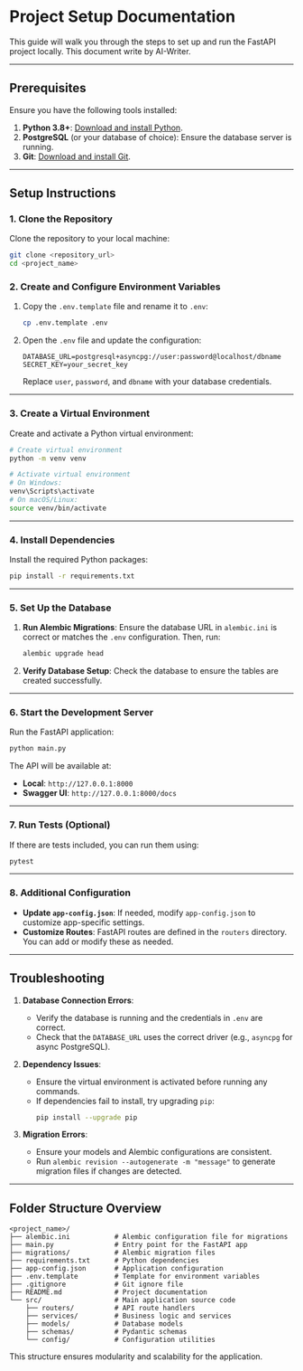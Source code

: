 # Project Setup Documentation

This guide will walk you through the steps to set up and run the FastAPI project locally.
This document write by AI-Writer.

---

## **Prerequisites**
Ensure you have the following tools installed:
1. **Python 3.8+**: [Download and install Python](https://www.python.org/downloads/).
2. **PostgreSQL** (or your database of choice): Ensure the database server is running.
3. **Git**: [Download and install Git](https://git-scm.com/).

---

## **Setup Instructions**

### **1. Clone the Repository**
Clone the repository to your local machine:
```bash
git clone <repository_url>
cd <project_name>
```

### **2. Create and Configure Environment Variables**
1. Copy the `.env.template` file and rename it to `.env`:
   ```bash
   cp .env.template .env
   ```

2. Open the `.env` file and update the configuration:
   ```env
   DATABASE_URL=postgresql+asyncpg://user:password@localhost/dbname
   SECRET_KEY=your_secret_key
   ```

   Replace `user`, `password`, and `dbname` with your database credentials.

---

### **3. Create a Virtual Environment**
Create and activate a Python virtual environment:
```bash
# Create virtual environment
python -m venv venv

# Activate virtual environment
# On Windows:
venv\Scripts\activate
# On macOS/Linux:
source venv/bin/activate
```

---

### **4. Install Dependencies**
Install the required Python packages:
```bash
pip install -r requirements.txt
```

---

### **5. Set Up the Database**
1. **Run Alembic Migrations**:
   Ensure the database URL in `alembic.ini` is correct or matches the `.env` configuration. Then, run:
   ```bash
   alembic upgrade head
   ```

2. **Verify Database Setup**:
   Check the database to ensure the tables are created successfully.

---

### **6. Start the Development Server**
Run the FastAPI application:
```bash
python main.py
```

The API will be available at:
- **Local**: `http://127.0.0.1:8000`
- **Swagger UI**: `http://127.0.0.1:8000/docs`

---

### **7. Run Tests (Optional)**
If there are tests included, you can run them using:
```bash
pytest
```

---

### **8. Additional Configuration**
- **Update `app-config.json`**:
   If needed, modify `app-config.json` to customize app-specific settings.
- **Customize Routes**:
   FastAPI routes are defined in the `routers` directory. You can add or modify these as needed.

---

## **Troubleshooting**
1. **Database Connection Errors**:
   - Verify the database is running and the credentials in `.env` are correct.
   - Check that the `DATABASE_URL` uses the correct driver (e.g., `asyncpg` for async PostgreSQL).

2. **Dependency Issues**:
   - Ensure the virtual environment is activated before running any commands.
   - If dependencies fail to install, try upgrading `pip`:
     ```bash
     pip install --upgrade pip
     ```

3. **Migration Errors**:
   - Ensure your models and Alembic configurations are consistent.
   - Run `alembic revision --autogenerate -m "message"` to generate migration files if changes are detected.

---

## **Folder Structure Overview**
```plaintext
<project_name>/
├── alembic.ini           # Alembic configuration file for migrations
├── main.py               # Entry point for the FastAPI app
├── migrations/           # Alembic migration files
├── requirements.txt      # Python dependencies
├── app-config.json       # Application configuration
├── .env.template         # Template for environment variables
├── .gitignore            # Git ignore file
├── README.md             # Project documentation
└── src/                  # Main application source code
    ├── routers/          # API route handlers
    ├── services/         # Business logic and services
    ├── models/           # Database models
    ├── schemas/          # Pydantic schemas
    └── config/           # Configuration utilities
```

This structure ensures modularity and scalability for the application.

